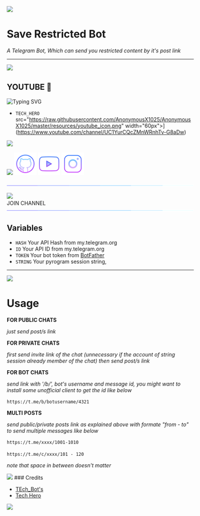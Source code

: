 <img src="https://user-images.githubusercontent.com/73097560/115834477-dbab4500-a447-11eb-908a-139a6edaec5c.gif">
    
# Save Restricted Bot

*A Telegram Bot, Which can send you restricted content by it's post link*

---
<img src="https://user-images.githubusercontent.com/73097560/115834477-dbab4500-a447-11eb-908a-139a6edaec5c.gif">

## YOUTUBE 🌟 
</h1>

![Typing SVG](https://readme-typing-svg.herokuapp.com/?lines=FOR+HELP+WATCH+YOUTUBE+VIDEO!)
</p>

- `TECH_HERO` src="https://raw.githubusercontent.com/AnonymousX1025/AnonymousX1025/master/resources/youtube_icon.png" width="60px">](https://www.youtube.com/channel/UC1YurCQcZMnWRnhTv-G8aDw)
<img src="https://user-images.githubusercontent.com/73097560/115834477-dbab4500-a447-11eb-908a-139a6edaec5c.gif">

  
[<img src="https://raw.githubusercontent.com/Jisshubot/Jisshubot/master/resources/telegram_icon.png" width="60px">](https://t.me/bots_repo) [<img src="https://raw.githubusercontent.com/AnonymousX1025/AnonymousX1025/master/resources/github_icon.png" width="60px">](https://github.com/TechHeroYT) [<img src="https://raw.githubusercontent.com/AnonymousX1025/AnonymousX1025/master/resources/youtube_icon.png" width="60px">](https://www.youtube.com/channel/UC1YurCQcZMnWRnhTv-G8aDw) [<img src="https://github.com/AnonymousX1025/AnonymousX1025/blob/master/resources/insta_icon.png" width="60px">](https://t.me/bots_repo)

[<img src="https://github.com/AnonymousX1025/AnonymousX1025/blob/master/resources/hr.gif"/>](https://t.me/bots_repo)


 

 [<img src="https://raw.githubusercontent.com/Jisshubot/Jisshubot/master/resources/telegram_icon.png" width="100px">](https://t.me/bots_repo) 
   </br>
 JOIN CHANNEL 
[<img src="https://github.com/AnonymousX1025/AnonymousX1025/blob/master/resources/hr.gif"/>](https://t.me/bots_repo)



## Variables

- `HASH` Your API Hash from my.telegram.org
- `ID` Your API ID from my.telegram.org
- `TOKEN` Your bot token from [BotFather](https://telegram.me/BotFather)
- `STRING` Your pyrogram session string, 

---
<img src="https://user-images.githubusercontent.com/73097560/115834477-dbab4500-a447-11eb-908a-139a6edaec5c.gif">

# Usage

__FOR PUBLIC CHATS__

_just send post/s link_


__FOR PRIVATE CHATS__

_first send invite link of the chat (unnecessary if the account of string session already member of the chat)
then send post/s link_


__FOR BOT CHATS__

_send link with '/b/', bot's username and message id, you might want to install some unofficial client to get the id like below_

```
https://t.me/b/botusername/4321
```

__MULTI POSTS__

_send public/private posts link as explained above with formate "from - to" to send multiple messages like below_


```
https://t.me/xxxx/1001-1010

https://t.me/c/xxxx/101 - 120
```

_note that space in between doesn't matter_

<img src="https://user-images.githubusercontent.com/73097560/115834477-dbab4500-a447-11eb-908a-139a6edaec5c.gif">
### Credits

- [TEch_Bot's](https://t.me/bots_repo)
- [Tech Hero](https://telegram.dog/hero_botss)

<img src="https://user-images.githubusercontent.com/73097560/115834477-dbab4500-a447-11eb-908a-139a6edaec5c.gif">
